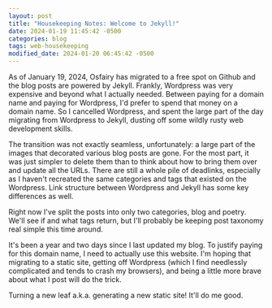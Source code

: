 ```yaml
---
layout: post
title: "Housekeeping Notes: Welcome to Jekyll!"
date: 2024-01-19 11:45:42 -0500
categories: blog
tags: web-housekeeping
modified_date: 2024-01-20 06:45:42 -0500
---
```


As of January 19, 2024, Osfairy has migrated to a free spot on Github and the blog posts are powered by Jekyll. Frankly, Wordpress was very expensive and beyond what I actually needed. Between paying for a domain name and paying for Wordpress, I'd prefer to spend that money on a domain name. So I cancelled Wordpress, and spent the large part of the day migrating from Wordpress to Jekyll, dusting off some wildly rusty web development skills. 

The transition was not exactly seamless, unfortunately: a large part of the images that decorated various blog posts are gone. For the most part, it was just simpler to delete them than to think about how to bring them over and update all the URLs. There are still a whole pile of deadlinks, especially as I haven't recreated the same categories and tags that existed on the Wordpress. Link structure between Wordpress and Jekyll has some key differences as well.

Right now I've split the posts into only two categories, blog and poetry. We'll see if and what tags return, but I'll probably be keeping post taxonomy real simple this time around.

It's been a year and two days since I last updated my blog. To justify paying for this domain name, I need to actually use this website. I'm hoping that migrating to a static site, getting off Wordpress (which I find needlessly complicated and tends to crash my browsers), and being a little more brave about what I post will do the trick. 

Turning a new leaf a.k.a. generating a new static site! It'll do me good.